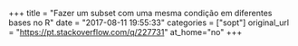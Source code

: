 +++
title = "Fazer um subset com uma mesma condição em diferentes bases no R"
date = "2017-08-11 19:55:33"
categories = ["sopt"]
original_url = "https://pt.stackoverflow.com/q/227731"
at_home="no"
+++

